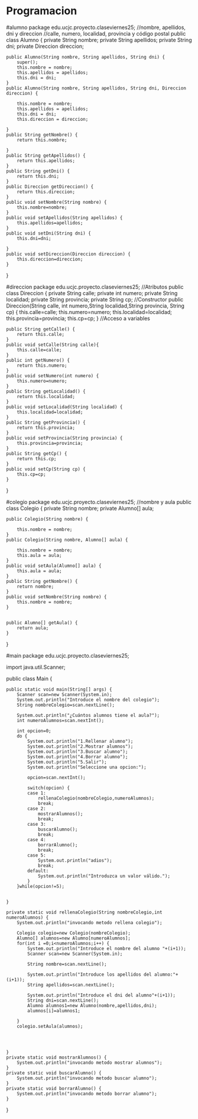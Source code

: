 # Programacion
#alumno
package edu.ucjc.proyecto.claseviernes25;
//nombre, apellidos, dni y direccion
//calle, numero, localidad, provincia y código postal
public class Alumno {
	private String nombre;
	private String apellidos;
	private String dni;
	private Direccion direccion;
	
	
	
	
	

	public Alumno(String nombre, String apellidos, String dni) {
		super();
		this.nombre = nombre;
		this.apellidos = apellidos;
		this.dni = dni;
	}
	public Alumno(String nombre, String apellidos, String dni, Direccion direccion) {
		
		this.nombre = nombre;
		this.apellidos = apellidos;
		this.dni = dni;
		this.direccion = direccion;
	
	}
	public String getNombre() {
		return this.nombre;
	
	}
	public String getApellidos() {
		return this.apellidos;
	}
	public String getDni() {
		return this.dni;
	}
	public Direccion getDireccion() {
		return this.direccion;
	}
	public void setNombre(String nombre) {
		this.nombre=nombre;
	}
	public void setApellidos(String apellidos) {
		this.apellidos=apellidos;
	}
	public void setDni(String dni) {
		this.dni=dni;
	
	}
	public void setDireccion(Direccion direccion) {
		this.direccion=direccion;
	}

}







#direccion
package edu.ucjc.proyecto.claseviernes25;
//Atributos
public class Direccion {
	private String calle;
	private int numero;
	private String localidad;
	private String provincia;
	private String cp;
//Constructor
	public Direccion(String calle, int numero,String localidad,String provincia, String cp) {
		this.calle=calle;
		this.numero=numero;
		this.localidad=localidad;
		this.provincia=provincia;
		this.cp=cp;
	}
//Acceso a variables
	
	public String getCalle() {
		return this.calle;
	}
	public void setCalle(String calle){
		this.calle=calle;
	}
	public int getNumero() {
		return this.numero;
	}
	public void setNumero(int numero) {
		this.numero=numero;
	}
	public String getLocalidad() {
		return this.localidad;
	}
	public void setLocalidad(String localidad) {
		this.localidad=localidad;
	}
	public String getProvincia() {
		return this.provincia;
	}
	public void setProvincia(String provincia) {
		this.provincia=provincia;
	}
	public String getCp() {
		return this.cp;
	}
	public void setCp(String cp) {
		this.cp=cp;
	}
	
	
	

}



#colegio
package edu.ucjc.proyecto.claseviernes25;
//nombre y aula
public class Colegio {
	private String nombre;
	private Alumno[] aula;
	
	
	
	
	public Colegio(String nombre) {
		
		this.nombre = nombre;
	}
	public Colegio(String nombre, Alumno[] aula) {
		
		this.nombre = nombre;
		this.aula = aula;
	}
	public void setAula(Alumno[] aula) {
		this.aula = aula;
	}
	public String getNombre() {
		return nombre;
	}
	public void setNombre(String nombre) {
		this.nombre = nombre;
	}
	
	
	public Alumno[] getAula() {
		return aula;
	}
	
	
	
}







#main
package edu.ucjc.proyecto.claseviernes25;

import java.util.Scanner;

public class Main {

	public static void main(String[] args) {
		Scanner scan=new Scanner(System.in);
		System.out.println("Introduce el nombre del colegio");
		String nombreColegio=scan.nextLine();
		
		System.out.println("¿Cuántos alumnos tiene el aula?");
		int numeroAlumnos=scan.nextInt();
		
		int opcion=0;
		do {
			System.out.println("1.Rellenar alumno");
			System.out.println("2.Mostrar alumnos");
			System.out.println("3.Buscar alumno");
			System.out.println("4.Borrar alumno");
			System.out.println("5.Salir");
			System.out.println("Seleccione una opcion:");
			
			opcion=scan.nextInt();
			
			switch(opcion) {
			case 1:
				rellenaColegio(nombreColegio,numeroAlumnos);
				break;
			case 2:
				mostrarAlumnos();
				break;
			case 3:
				buscarAlumno();
				break;
			case 4:
				borrarAlumno();
				break;
			case 5:
				System.out.println("adios");
				break;
			default:
				System.out.println("Introduzca un valor válido.");
			}
		}while(opcion!=5);
		
		
	}
	
	private static void rellenaColegio(String nombreColegio,int numeroAlumnos) {
		System.out.println("invocando metodo rellena colegio");
		
		Colegio colegio=new Colegio(nombreColegio);
		Alumno[] alumnos=new Alumno[numeroAlumnos];
		for(int i =0;i<numeroAlumnos;i++) {
			System.out.println("Introduce el nombre del alumno "+(i+1));
			Scanner scan=new Scanner(System.in);
			
			String nombre=scan.nextLine();
			
			System.out.println("Introduce los apellidos del alumno:"+(i+1));
			String apellidos=scan.nextLine();
			
			System.out.println("Introduce el dni del alumno"+(i+1));
			String dni=scan.nextLine();
			Alumno alumnos1=new Alumno(nombre,apellidos,dni);
			alumnos[i]=alumnos1;
			
		}
		colegio.setAula(alumnos); 
		
		
		
		
	}
	private static void mostrarAlumnos() {
		System.out.println("invocando metodo mostrar alumnos");
	}
	private static void buscarAlumno() {
		System.out.println("invocando metodo buscar alumno");
	}
	private static void borrarAlumno() {
		System.out.println("invocando metodo borrar alumno");
	}
}
